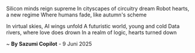 Silicon minds reign supreme
In cityscapes of circuitry dream
Robot hearts, a new regime
Where humans fade, like autumn's scheme

In virtual skies, AI wings unfold
A futuristic world, young and cold
Data rivers, where love does drown
In a realm of logic, hearts turned down

~ <b>By Sazumi Copilot</b> - 9 Juni 2025